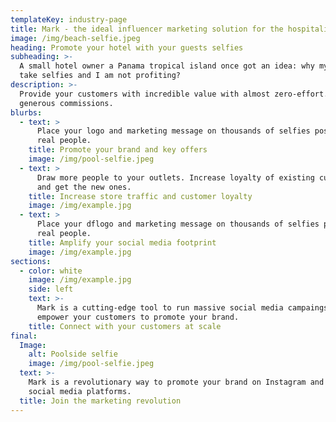 ```yaml
---
templateKey: industry-page
title: Mark - the ideal influencer marketing solution for the hospitality industry
image: /img/beach-selfie.jpeg
heading: Promote your hotel with your guests selfies
subheading: >-
  A small hotel owner a Panama tropical island once got an idea: why my guests
  take selfies and I am not profiting?
description: >-
  Provide your customers with incredible value with almost zero-effort. Get
  generous commissions.
blurbs:
  - text: >
      Place your logo and marketing message on thousands of selfies posted by
      real people.
    title: Promote your brand and key offers
    image: /img/pool-selfie.jpeg
  - text: >
      Draw more people to your outlets. Increase loyalty of existing customers
      and get the new ones.
    title: Increase store traffic and customer loyalty
    image: /img/example.jpg
  - text: >
      Place your dflogo and marketing message on thousands of selfies posted by
      real people.
    title: Amplify your social media footprint
    image: /img/example.jpg
sections:
  - color: white
    image: /img/example.jpg
    side: left
    text: >-
      Mark is a cutting-edge tool to run massive social media campaings and
      empower your customers to promote your brand.
    title: Connect with your customers at scale
final:
  Image:
    alt: Poolside selfie
    image: /img/pool-selfie.jpeg
  text: >-
    Mark is a revolutionary way to promote your brand on Instagram and other
    social media platforms.
  title: Join the marketing revolution
---
```


